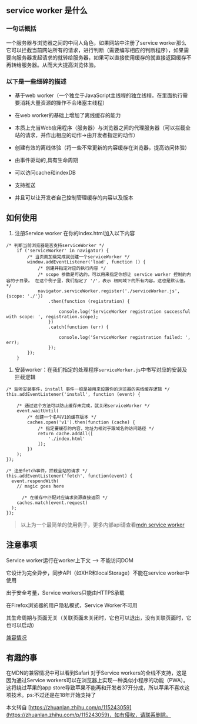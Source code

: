 service worker 是什么
------------------

### 一句话概括

一个服务器与浏览器之间的中间人角色，如果网站中注册了service worker那么它可以拦截当前网站所有的请求，进行判断（需要编写相应的判断程序），如果需要向服务器发起请求的就转给服务器，如果可以直接使用缓存的就直接返回缓存不再转给服务器。从而大大提高浏览体验。

### 以下是一些细碎的描述

*   基于web worker（一个独立于JavaScript主线程的独立线程，在里面执行需要消耗大量资源的操作不会堵塞主线程）  
    
*   在web worker的基础上增加了离线缓存的能力  
    
*   本质上充当Web应用程序（服务器）与浏览器之间的代理服务器（可以拦截全站的请求，并作出相应的动作->由开发者指定的动作）  
    
*   创建有效的离线体验（将一些不常更新的内容缓存在浏览器，提高访问体验）  
    
*   由事件驱动的,具有生命周期  
    
*   可以访问cache和indexDB  
    
*   支持推送  
    
*   并且可以让开发者自己控制管理缓存的内容以及版本  
    

如何使用
----

1.  注册Service worker 在你的index.html加入以下内容

```
/* 判断当前浏览器是否支持serviceWorker */
    if ('serviceWorker' in navigator) {
        /* 当页面加载完成就创建一个serviceWorker */
        window.addEventListener('load', function () {
            /* 创建并指定对应的执行内容 */
            /* scope 参数是可选的，可以用来指定你想让 service worker 控制的内容的子目录。 在这个例子里，我们指定了 '/'，表示 根网域下的所有内容。这也是默认值。 */
            navigator.serviceWorker.register('./serviceWorker.js', {scope: './'})
                .then(function (registration) {
 
                    console.log('ServiceWorker registration successful with scope: ', registration.scope);
                })
                .catch(function (err) {
 
                    console.log('ServiceWorker registration failed: ', err);
                });
        });
    }

```

1.  安装worker：在我们指定的处理程序`serviceWorker.js`中书写对应的安装及拦截逻辑

```
/* 监听安装事件，install 事件一般是被用来设置你的浏览器的离线缓存逻辑 */
this.addEventListener('install', function (event) {
 	
    /* 通过这个方法可以防止缓存未完成，就关闭serviceWorker */
    event.waitUntil(
        /* 创建一个名叫V1的缓存版本 */
        caches.open('v1').then(function (cache) {
            /* 指定要缓存的内容，地址为相对于跟域名的访问路径 */
            return cache.addAll([
                './index.html'
            ]);
        })
    );
});

/* 注册fetch事件，拦截全站的请求 */
this.addEventListener('fetch', function(event) {
  event.respondWith(
    // magic goes here
      
      /* 在缓存中匹配对应请求资源直接返回 */
    caches.match(event.request)
  );
});

```

> 以上为一个最简单的使用例子，更多内部api请查看[mdn service worker](https://link.zhihu.com/?target=https%3A//developer.mozilla.org/zh-CN/docs/Web/API/Service_Worker_API)  

注意事项
----

Service worker运行在worker上下文 --> 不能访问DOM

它设计为完全异步，同步API（如XHR和localStorage）不能在service worker中使用

出于安全考量，Service workers只能由HTTPS承载

在Firefox浏览器的用户隐私模式，Service Worker不可用

其生命周期与页面无关（关联页面未关闭时，它也可以退出，没有关联页面时，它也可以启动）

[兼容情况](https://link.zhihu.com/?target=https%3A//caniuse.com/%23search%3DService%2520Workers)

有趣的事
----

在MDN的兼容情况中可以看到Safari 对于Service workers的全线不支持，这是因为通过Service workers可以在浏览器上实现一种类似小程序的功能（PWA）。这将绕过苹果的app store导致苹果不能再和开发者37开分成，所以苹果不喜欢这项技术。ps:不过还是在18年开始支持了

  

本文转自 [https://zhuanlan.zhihu.com/p/115243059](https://zhuanlan.zhihu.com/p/115243059)，如有侵权，请联系删除。